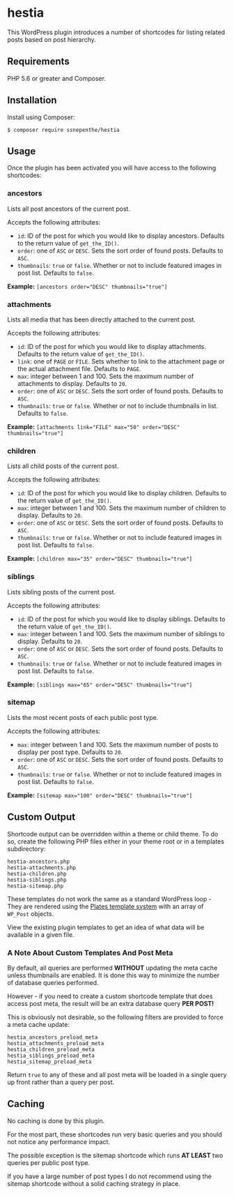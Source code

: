 # hestia
This WordPress plugin introduces a number of shortcodes for listing related posts based on post hierarchy.

## Requirements
PHP 5.6 or greater and Composer.

## Installation
Install using Composer:

```
$ composer require ssnepenthe/hestia
```

## Usage
Once the plugin has been activated you will have access to the following shortcodes:

### ancestors
Lists all post ancestors of the current post.

Accepts the following attributes:

* `id`: ID of the post for which you would like to display ancestors. Defaults to the return value of `get_the_ID()`.
* `order`: one of `ASC` or `DESC`. Sets the sort order of found posts. Defaults to `ASC`.
* `thumbnails`: `true` or `false`. Whether or not to include featured images in post list. Defaults to `false`.

**Example:** `[ancestors order="DESC" thumbnails="true"]`

### attachments
Lists all media that has been directly attached to the current post.

Accepts the following attributes:

* `id`: ID of the post for which you would like to display attachments. Defaults to the return value of `get_the_ID()`.
* `link`: one of `PAGE` or `FILE`. Sets whether to link to the attachment page or the actual attachment file. Defaults to `PAGE`.
* `max`: integer between 1 and 100. Sets the maximum number of attachments to display. Defaults to `20`.
* `order`: one of `ASC` or `DESC`. Sets the sort order of found posts. Defaults to `ASC`.
* `thumbnails`: `true` or `false`. Whether or not to include thumbnails in list. Defaults to `false`.

**Example:** `[attachments link="FILE" max="50" order="DESC" thumbnails="true"]`

### children
Lists all child posts of the current post.

Accepts the following attributes:

* `id`: ID of the post for which you would like to display children. Defaults to the return value of `get_the_ID()`.
* `max`: integer between 1 and 100. Sets the maximum number of children to display. Defaults to `20`.
* `order`: one of `ASC` or `DESC`. Sets the sort order of found posts. Defaults to `ASC`.
* `thumbnails`: `true` or `false`. Whether or not to include featured images in post list. Defaults to `false`.

**Example:** `[children max="35" order="DESC" thumbnails="true"]`

### siblings
Lists sibling posts of the current post.

Accepts the following attributes:

* `id`: ID of the post for which you would like to display siblings. Defaults to the return value of `get_the_ID()`.
* `max`: integer between 1 and 100. Sets the maximum number of siblings to display. Defaults to `20`.
* `order`: one of `ASC` or `DESC`. Sets the sort order of found posts. Defaults to `ASC`.
* `thumbnails`: `true` or `false`. Whether or not to include featured images in post list. Defaults to `false`.

**Example:** `[siblings max="65" order="DESC" thumbnails="true"]`

### sitemap
Lists the most recent posts of each public post type.

Accepts the following attributes:

* `max`: integer between 1 and 100. Sets the maximum number of posts to display per post type. Defaults to `20`.
* `order`: one of `ASC` or `DESC`. Sets the sort order of found posts. Defaults to `ASC`.
* `thumbnails`: `true` or `false`. Whether or not to include featured images in post list. Defaults to `false`.

**Example:** `[sitemap max="100" order="DESC" thumbnails="true"]`

## Custom Output
Shortcode output can be overridden within a theme or child theme. To do so, create the following PHP files either in your theme root or in a templates subdirectory:

```
hestia-ancestors.php
hestia-attachments.php
hestia-children.php
hestia-siblings.php
hestia-sitemap.php
```

These templates do not work the same as a standard WordPress loop - They are rendered using the [Plates template system](http://platesphp.com/) with an array of `WP_Post` objects.

View the existing plugin templates to get an idea of what data will be available in a given file.

### A Note About Custom Templates And Post Meta
By default, all queries are performed **WITHOUT** updating the meta cache unless thumbnails are enabled. It is done this way to minimize the number of database queries performed.

However - if you need to create a custom shortcode template that does access post meta, the result will be an extra database query **PER POST!**

This is obviously not desirable, so the following filters are provided to force a meta cache update:

```
hestia_ancestors_preload_meta
hestia_attachments_preload_meta
hestia_children_preload_meta
hestia_siblings_preload_meta
hestia_sitemap_preload_meta
```

Return `true` to any of these and all post meta will be loaded in a single query up front rather than a query per post.

## Caching
No caching is done by this plugin.

For the most part, these shortcodes run very basic queries and you should not notice any performance impact.

The possible exception is the sitemap shortcode which runs **AT LEAST** two queries per public post type.

If you have a large number of post types I do not recommend using the sitemap shortcode without a solid caching strategy in place.

